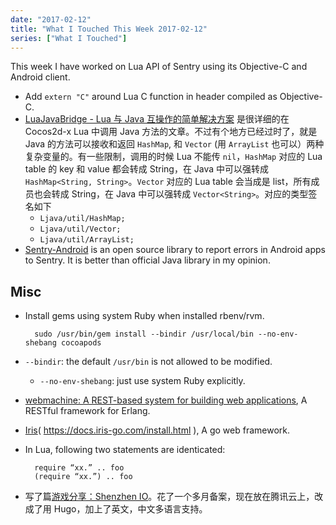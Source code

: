 ```yaml
---
date: "2017-02-12"
title: "What I Touched This Week 2017-02-12"
series: ["What I Touched"]
---
```


This week I have worked on Lua API of Sentry using its Objective-C and Android client.

- Add `extern "C"` around Lua C function in header compiled as Objective-C.
- [LuaJavaBridge - Lua 与 Java 互操作的简单解决方案][1] 是很详细的在 Cocos2d-x Lua 中调用 Java 方法的文章。不过有个地方已经过时了，就是 Java 的方法可以接收和返回 `HashMap`, 和 `Vector` (用 `ArrayList` 也可以）两种复杂变量的。有一些限制，调用的时候 Lua 不能传 `nil`，`HashMap` 对应的 Lua table 的 key 和 value 都会转成 String，在 Java 中可以强转成 `HashMap<String, String>`。`Vector` 对应的 Lua table 会当成是 list，所有成员也会转成 String，在 Java 中可以强转成 `Vector<String>`。对应的类型签名如下
	- `Ljava/util/HashMap;`
	- `Ljava/util/Vector;`
	- `Ljava/util/ArrayList;`
- [Sentry-Android][2] is an open source library to report errors in Android apps to Sentry. It is better than official Java library in my opinion.

<!--more-->

## Misc

- Install gems using system Ruby when installed rbenv/rvm.

		sudo /usr/bin/gem install --bindir /usr/local/bin --no-env-shebang cocoapods 

- `--bindir`: the default `/usr/bin` is not allowed to be modified.
	- `--no-env-shebang`: just use system Ruby explicitly.
- [webmachine: A REST-based system for building web applications][3], A RESTful framework for Erlang.
- [Iris]()( https://docs.iris-go.com/install.html ), A go web framework.
- In Lua, following two statements are identicated:

		require “xx.” .. foo
		(require “xx.”) .. foo


- 写了篇[游戏分享：Shenzhen IO][5]。花了一个多月备案，现在放在腾讯云上，改成了用 Hugo，加上了英文，中文多语言支持。		

[1]:	http://dualface.github.io/blog/2013/01/01/call-java-from-lua/
[2]:	https://github.com/joshdholtz/Sentry-Android
[3]:	https://github.com/webmachine/webmachine
[5]:	%7B%7B%3C%20relref%20%22game/shenzhen-io.zh.md%22%20%3E%7D%7D
